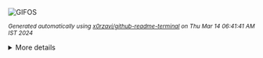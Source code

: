 <div align="justify">
<picture>
    <source media="(prefers-color-scheme: dark)" srcset="https://i.ibb.co/8bKqcXw/output-gif.gif">
    <source media="(prefers-color-scheme: light)" srcset="https://i.ibb.co/8bKqcXw/output-gif.gif">
    <img alt="GIFOS" src="https://i.ibb.co/8bKqcXw/output-gif.gif">
</picture>

<sub><i>Generated automatically using [x0rzavi/github-readme-terminal](https://github.com/x0rzavi/github-readme-terminal) on Thu Mar 14 06:41:41 AM IST 2024</i></sub>

<details>
<summary>More details</summary>

</details>
</div>

<!-- Image deletion URL: https://ibb.co/hc7bfCN/aa2110e6e67d9155989949185d492b61 -->